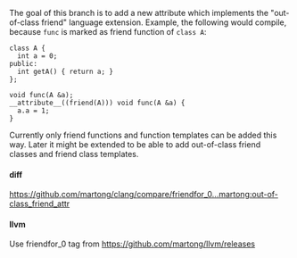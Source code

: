 The goal of this branch is to add a new attribute which implements the "out-of-class friend" language extension.
Example, the following would compile, because `func` is marked as friend function of `class A`:
```
class A {
  int a = 0;
public:
  int getA() { return a; }
};

void func(A &a);
__attribute__((friend(A))) void func(A &a) {
  a.a = 1;
}
```
Currently only friend functions and function templates can be added this way.
Later it might be extended to be able to add out-of-class friend classes and friend class templates.

#### diff
https://github.com/martong/clang/compare/friendfor_0...martong:out-of-class_friend_attr
#### llvm
Use friendfor_0 tag from https://github.com/martong/llvm/releases
